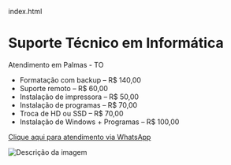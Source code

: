 index.html
<!DOCTYPE html>
<html lang="pt-BR">
<head>
  <meta charset="UTF-8" />
  <meta name="viewport" content="width=device-width, initial-scale=1.0"/>
  <title>Suporte Técnico - Palmas TO</title>
</head>
<body>
  <h1>Suporte Técnico em Informática</h1>
  <p>Atendimento em Palmas - TO</p>
  <ul>
    <li>Formatação com backup – R$ 140,00</li>
    <li>Suporte remoto – R$ 60,00</li>
    <li>Instalação de impressora – R$ 50,00</li>
    <li>Instalação de programas – R$ 70,00</li>
    <li>Troca de HD ou SSD – R$ 70,00</li>
    <li>Instalação de Windows + Programas – R$ 100,00</li>
  </ul>
  <p><a href="https://wa.me/5563992732345" target="_blank">Clique aqui para atendimento via WhatsApp</a></p>
</body>
</html>
<img src="logo.png" alt="Descrição da imagem" />
